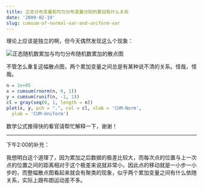 ```yaml
---
title: 正态分布变量和均匀分布变量分别的累加有什么关系
date: '2009-02-19'
slug: cumsum-of-normal-var-and-uniform-var
---
```


理论上应该是独立的啊，但今天偶然发现这么个现象：

![正态随机数累加与均匀分布随机数累加的散点图](https://db.yihui.name/imgur/AZ2m5y5.png)

不管怎么重复这幅散点图，两个累加变量之间总是有某种说不清的关系。怪哉，怪哉。

```r
n = 1e+05
x = cumsum(rnorm(n, 0, 1))
y = cumsum(runif(n, -1, 1))
cl = gray(seq(0, 1, length = n))
plot(x, y, pch = ".", col = cl, xlab = 'CUM-Norm',
  ylab = 'CUM-Uniform')
```

数学公式推得快的看官请帮忙解释一下，谢谢！

* * *

下午2:00的补充：

我想明白这个道理了，因为累加之后数据的极差比较大，而每次点的位置与上一次点的位置之间的距离相对于这个极差来说就非常小，因此点的移动就是一小步一小步的，而整幅散点图看起来就会有聚类的现象，似乎两个累加变量之间有什么依随关系，实际上跟布朗运动差不多。

